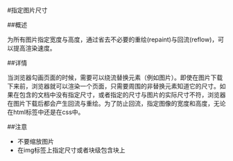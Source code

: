 #指定图片尺寸

##概述

为所有图片指定宽度与高度，通过省去不必要的重绘(repaint)与回流(reflow)，可以提高渲染速度。

##详情

当浏览器勾画页面的时候，需要可以绕流替换元素（例如图片）。即使在图片下载下来前，浏览器就可以渲染一个页面，只需要周围的非替换元素知道它的尺寸。如果在包含的文档中没有指定尺寸，或者指定的尺寸与图片的实际尺寸不符，浏览器在图片下载后都会产生回流与重绘。为了防止回流，指定图像的宽度和高度，无论在html标签中还是在css中。

##注意

* 不要缩放图片
* 在img标签上指定尺寸或者块级包含块上